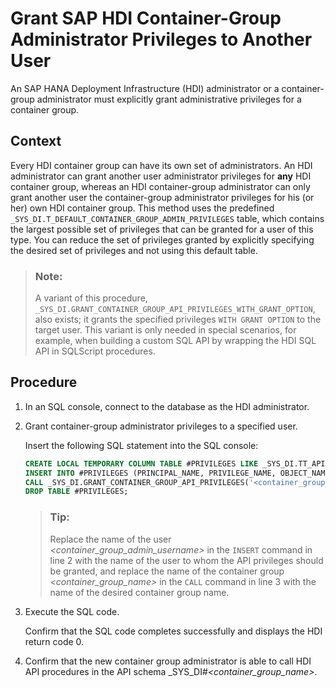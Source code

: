 <!-- loio5f7312d58b944e16a7e093f6ca0e8021 -->

# Grant SAP HDI Container-Group Administrator Privileges to Another User

An SAP HANA Deployment Infrastructure \(HDI\) administrator or a container-group administrator must explicitly grant administrative privileges for a container group.



## Context

Every HDI container group can have its own set of administrators. An HDI administrator can grant another user administrator privileges for **any** HDI container group, whereas an HDI container-group administrator can only grant another user the container-group administrator privileges for his \(or her\) own HDI container group. This method uses the predefined `_SYS_DI.T_DEFAULT_CONTAINER_GROUP_ADMIN_PRIVILEGES` table, which contains the largest possible set of privileges that can be granted for a user of this type. You can reduce the set of privileges granted by explicitly specifying the desired set of privileges and not using this default table.

> ### Note:  
> A variant of this procedure, `_SYS_DI.GRANT_CONTAINER_GROUP_API_PRIVILEGES_WITH_GRANT_OPTION`, also exists; it grants the specified privileges `WITH GRANT OPTION` to the target user. This variant is only needed in special scenarios, for example, when building a custom SQL API by wrapping the HDI SQL API in SQLScript procedures.



## Procedure

1.  In an SQL console, connect to the database as the HDI administrator.

2.  Grant container-group administrator privileges to a specified user.

    Insert the following SQL statement into the SQL console:

    ```sql
    CREATE LOCAL TEMPORARY COLUMN TABLE #PRIVILEGES LIKE _SYS_DI.TT_API_PRIVILEGES;
    INSERT INTO #PRIVILEGES (PRINCIPAL_NAME, PRIVILEGE_NAME, OBJECT_NAME) SELECT '<container_group_admin_username>', PRIVILEGE_NAME, OBJECT_NAME FROM _SYS_DI.T_DEFAULT_CONTAINER_GROUP_ADMIN_PRIVILEGES;
    CALL _SYS_DI.GRANT_CONTAINER_GROUP_API_PRIVILEGES('<container_group_name>', #PRIVILEGES, _SYS_DI.T_NO_PARAMETERS, ?, ?, ?);
    DROP TABLE #PRIVILEGES;
    
    ```

    > ### Tip:  
    > Replace the name of the user *<container\_group\_admin\_username\>* in the `INSERT` command in line 2 with the name of the user to whom the API privileges should be granted, and replace the name of the container group *<container\_group\_name\>* in the `CALL` command in line 3 with the name of the desired container group name.

3.  Execute the SQL code.

    Confirm that the SQL code completes successfully and displays the HDI return code 0.

4.  Confirm that the new container group administrator is able to call HDI API procedures in the API schema \_SYS\_DI\#*<container\_group\_name\>*.


